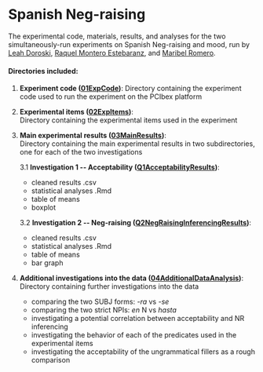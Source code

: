 # Spanish Neg-raising

The experimental code, materials, results, and analyses for the two simultaneously-run experiments on Spanish Neg-raising and mood, run by [Leah Doroski](https://github.com/LeahDoroski), [Raquel Montero Estebaranz](https://github.com/Raquel-Montero), and [Maribel Romero](https://github.com/MaribelRomero). 


#### Directories included:

1. **Experiment code ([01ExpCode](/01ExpCode))**:
   Directory containing the experiment code used to run the experiment on the PCIbex platform

2. **Experimental items ([02ExpItems](/02ExpItems))**:     
   Directory containing the experimental items used in the experiment

3. **Main experimental results ([03MainResults](/03MainResults))**:     
   Directory containing the main experimental results in two subdirectories, one for each of the two investigations

   3.1 **Investigation 1 -- Acceptability ([Q1AcceptabilityResults](/03MainResults/Q1AcceptabilityResults))**:
   - cleaned results .csv
   - statistical analyses .Rmd
   - table of means
   - boxplot
   
   3.2 **Investigation 2 -- Neg-raising ([Q2NegRaisingInferencingResults](/03MainResults/Q2NegRaisingInferencingResults))**:
   - cleaned results .csv
   - statistical analyses .Rmd
   - table of means
   - bar graph

5. **Additional investigations into the data ([04AdditionalDataAnalysis](/04AdditionalDataAnalysis))**:     
   Directory containing further investigations into the data
   - comparing the two SUBJ forms: _-ra_ vs _-se_
   - comparing the two strict NPIs: _en_ N vs _hasta_
   - investigating a potential correlation between acceptability and NR inferencing
   - investigating the behavior of each of the predicates used in the experimental items
   - investigating the acceptability of the ungrammatical fillers as a rough comparison
